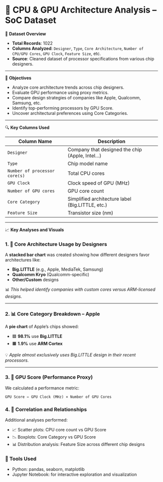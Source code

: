 # 🧠 CPU & GPU Architecture Analysis – SoC Dataset

📁 **Dataset Overview**

- **Total Records**: 1022
- **Columns Analyzed**: `Designer`, `Type`, `Core Architecture`, `Number of CPU/GPU Cores`, `GPU Clock`, `Feature Size`, etc.
- **Source**: Cleaned dataset of processor specifications from various chip designers.

---

🎯 **Objectives**

- Analyze core architecture trends across chip designers.
- Evaluate GPU performance using proxy metrics.
- Compare design strategies of companies like Apple, Qualcomm, Samsung, etc.
- Identify top-performing processors by GPU Score.
- Uncover architectural preferences using Core Categories.

---

🔍 **Key Columns Used**

| Column Name                   | Description                                           |
|------------------------------|-------------------------------------------------------|
| `Designer`                   | Company that designed the chip (Apple, Intel…)       |
| `Type`                       | Chip model name                                       |
| `Number of processor core(s)`| Total CPU cores                                       |
| `GPU Clock`                  | Clock speed of GPU (MHz)                              |
| `Number of GPU cores`        | GPU core count                                        |
| `Core Category`              | Simplified architecture label (Big.LITTLE, etc.)     |
| `Feature Size`               | Transistor size (nm)                                  |

---

📈 **Key Analyses and Visuals**

### 1. 🧠 Core Architecture Usage by Designers
A **stacked bar chart** was created showing how different designers favor architectures like:
- **Big.LITTLE** (e.g., Apple, MediaTek, Samsung)
- **Qualcomm Kryo** (Qualcomm-specific)
- **Other/Custom** designs

📊 *This helped identify companies with custom cores versus ARM-licensed designs.*

---

### 2. 📊 Core Category Breakdown – Apple
A **pie chart** of Apple’s chips showed:
- 🟦 **98.1%** use **Big.LITTLE**
- 🟧 **1.9%** use **ARM Cortex**

💡 *Apple almost exclusively uses Big.LITTLE design in their recent processors.*

---


### 3. 🚀 GPU Score (Performance Proxy)
We calculated a performance metric:

```python
GPU Score = GPU Clock (MHz) × Number of GPU Cores
```

### 4. 🧪 Correlation and Relationships
Additional analyses performed:
 - 📈 Scatter plots: CPU core count vs GPU Score
 - 📉 Boxplots: Core Category vs GPU Score
 - 📊 Distribution analysis: Feature Size across different chip designs

### 🔧 Tools Used
 - Python: pandas, seaborn, matplotlib
 - Jupyter Notebook: for interactive exploration and visualization

